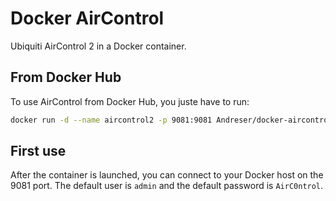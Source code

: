 # Docker AirControl
Ubiquiti AirControl 2 in a Docker container.

## From Docker Hub

To use AirControl from Docker Hub, you juste have to run:

~~~bash
docker run -d --name aircontrol2 -p 9081:9081 Andreser/docker-aircontrol2
~~~

## First use

After the container is launched, you can connect to your Docker host on the 9081 port.
The default user is `admin` and the default password is `AirC0ntrol`.
